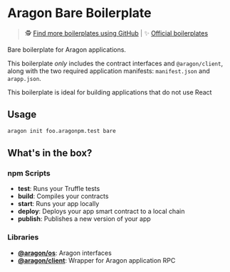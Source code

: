 # Aragon Bare Boilerplate

> 🕵️ [Find more boilerplates using GitHub](https://github.com/search?q=topic:aragon-boilerplate) | 
> ✨ [Official boilerplates](https://github.com/search?q=topic:aragon-boilerplate+org:aragon)

Bare boilerplate for Aragon applications.

This boilerplate *only* includes the contract interfaces and `@aragon/client`, along with the two required application manifests: `manifest.json` and `arapp.json`.

This boilerplate is ideal for building applications that do not use React

## Usage

```sh
aragon init foo.aragonpm.test bare
```

## What's in the box?

### npm Scripts

- **test**: Runs your Truffle tests
- **build**: Compiles your contracts
- **start**: Runs your app locally
- **deploy**: Deploys your app smart contract to a local chain
- **publish**: Publishes a new version of your app

### Libraries

- [**@aragon/os**](https://github.com/aragon/aragonOS): Aragon interfaces
- [**@aragon/client**](https://github.com/aragon/aragon.js/tree/master/packages/aragon-client): Wrapper for Aragon application RPC
